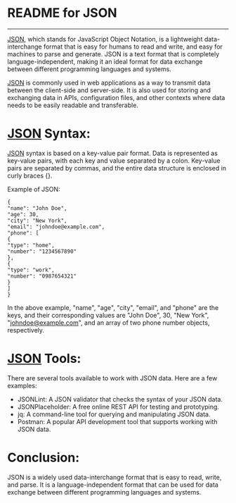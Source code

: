 # README for JSON
---------------------------------------------------------------------------------------------------------------------------------------------------

[JSON](https://www.json.org/json-en.html), which stands for JavaScript Object Notation, is a lightweight data-interchange format that is easy for humans to read and write, and easy for machines to parse and generate. JSON is a text format that is completely language-independent, making it an ideal format for data exchange between different programming languages and systems.

[JSON](https://www.json.org/json-en.html) is commonly used in web applications as a way to transmit data between the client-side and server-side. It is also used for storing and exchanging data in APIs, configuration files, and other contexts where data needs to be easily readable and transferable.

# [JSON](https://www.json.org/json-en.html) Syntax:

[JSON](https://www.json.org/json-en.html) syntax is based on a key-value pair format. Data is represented as key-value pairs, with each key and value separated by a colon. Key-value pairs are separated by commas, and the entire data structure is enclosed in curly braces {}.

Example of JSON:
```
{
"name": "John Doe",
"age": 30,
"city": "New York",
"email": "johndoe@example.com",
"phone": [
{
"type": "home",
"number": "1234567890"
},
{
"type": "work",
"number": "0987654321"
}
]
}
```
In the above example, "name", "age", "city", "email", and "phone" are the keys, and their corresponding values are "John Doe", 30, "New York", "johndoe@example.com", and an array of two phone number objects, respectively.

# [JSON](https://www.json.org/json-en.html) Tools:

There are several tools available to work with JSON data. Here are a few examples:
* JSONLint: A JSON validator that checks the syntax of your JSON data.
* JSONPlaceholder: A free online REST API for testing and prototyping.
* jq: A command-line tool for querying and manipulating JSON data.
* Postman: A popular API development tool that supports working with JSON data.

# Conclusion:

JSON is a widely used data-interchange format that is easy to read, write, and parse. It is a language-independent format that can be used for data exchange between different programming languages and systems.
